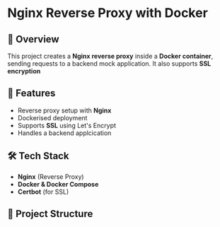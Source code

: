# Nginx Reverse Proxy with Docker  

## 📌 Overview  

This project creates a **Nginx reverse proxy** inside a **Docker container**, sending requests to a backend mock application. It also supports **SSL encryption**

## 🚀 Features  
- Reverse proxy setup with **Nginx**  
- Dockerised deployment  
- Supports **SSL** using Let's Encrypt  
- Handles a backend applcication

## 🛠️ Tech Stack  
- **Nginx** (Reverse Proxy)  
- **Docker & Docker Compose**  
- **Certbot** (for SSL)  

## 📂 Project Structure  
